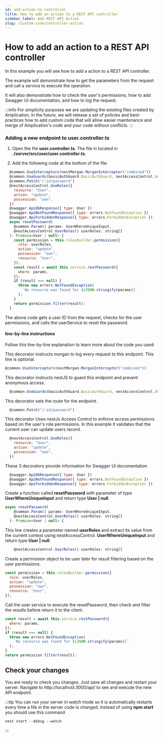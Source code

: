 ```yaml
---
id: add-action-to-controller
title: How to add an action to a REST API controller
sidebar_label: Add REST API Action
slug: /custom-code/controller-action
---
```


# How to add an action to a REST API controller

In this example you will see how to add a action to a REST API controller.

The example will demonstrate how to get the parameters from the request and call a service to execute the operation.

It will also demonstrate how to check the user's permissions, how to add Swagger UI documentation, and how to log the request.

:::info
For simplicity purposes we are updating the existing files created by Amplication. In the future, we will release a set of policies and best-practices how to add custom code that will allow easier maintenance and merge of Amplication's code and your code without conflicts.
:::

### Adding a new endpoint to user.controller.ts

1. Open the file **user.controller.ts**. The file in located in **./server/src/user/user.controller.ts**.

2. Add the following code at the bottom of the file.

```javascript
  @common.UseInterceptors(nestMorgan.MorganInterceptor("combined"))
  @common.UseGuards(basicAuthGuard.BasicAuthGuard, nestAccessControl.ACGuard)
  @common.Patch("/:id/password")
  @nestAccessControl.UseRoles({
    resource: "User",
    action: "update",
    possession: "own",
  })
  @swagger.ApiOkResponse({ type: User })
  @swagger.ApiNotFoundResponse({ type: errors.NotFoundException })
  @swagger.ApiForbiddenResponse({ type: errors.ForbiddenException })
  async resetPassword(
    @common.Param() params: UserWhereUniqueInput,
    @nestAccessControl.UserRoles() userRoles: string[]
  ): Promise<User | null> {
    const permission = this.rolesBuilder.permission({
      role: userRoles,
      action: "update",
      possession: "own",
      resource: "User",
    });
    const result = await this.service.restPassword({
      where: params,
    });
    if (result === null) {
      throw new errors.NotFoundException(
        `No resource was found for ${JSON.stringify(params)}`
      );
    }
    return permission.filter(result);
  }
```

The above code gets a user ID from the request, checks for the user permissions, and calls the userService to reset the password.

#### line-by-line instructions

Follow this line-by-line explanation to learn more about the code you used:

This decorator instructs morgan to log every request to this endpoint. This line is optional.

```javascript
@common.UseInterceptors(nestMorgan.MorganInterceptor("combined"))
```

This decorator instructs nestJS to guard this endpoint and prevent anonymous access.

```javascript
  @common.UseGuards(basicAuthGuard.BasicAuthGuard, nestAccessControl.ACGuard)
```

This decorator sets the route for the endpoint.

```javascript
  @common.Patch("/:id/password")
```

This decorator Uses nestJs Access Control to enforce access permissions based on the user's role permissions. In this example it validates that the current user can update users record.

```javascript
  @nestAccessControl.UseRoles({
    resource: "User",
    action: "update",
    possession: "own",
  })
```

These 3 decorators provide information for Swagger UI documentation

```javascript
  @swagger.ApiOkResponse({ type: User })
  @swagger.ApiNotFoundResponse({ type: errors.NotFoundException })
  @swagger.ApiForbiddenResponse({ type: errors.ForbiddenException })
```

Create a function called **resetPassword** with parameter of type **UserWhereUniqueInput** and return type **User | null**.

```javascript
async resetPassword(
    @common.Param() params: UserWhereUniqueInput,
    @nestAccessControl.UserRoles() userRoles: string[]
  ): Promise<User | null> {
```

This line creates a parameter named **userRoles** and extract its value from the current context using nestAccessControl.
**UserWhereUniqueInput** and return type **User | null**.

```javascript
    @nestAccessControl.UserRoles() userRoles: string[]
```

Create a permission object to be user later for result filtering based on the user permissions.

```javascript
const permission = this.rolesBuilder.permission({
  role: userRoles,
  action: "update",
  possession: "own",
  resource: "User",
});
```

Call the user service to execute the resetPassword, then check and filter the results before return it to the client.

```javascript
const result = await this.service.restPassword({
  where: params,
});
if (result === null) {
  throw new errors.NotFoundException(
    `No resource was found for ${JSON.stringify(params)}`
  );
}
return permission.filter(result);
```

## Check your changes

You are ready to check you changes. Just save all changes and restart your server.
Navigate to http://localhost:3000/api/ to see and execute the new API endpoint.

:::tip
You can run your server in watch mode so it is automatically restarts every time a file in the server code is changed.
Instead of using **npm start** you should use this command

```
nest start --debug --watch
```

:::
